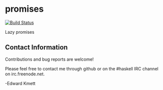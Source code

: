 promises
==========

[![Build Status](https://secure.travis-ci.org/ekmett/promises.png?branch=master)](http://travis-ci.org/ekmett/promises)

Lazy promises

Contact Information
-------------------

Contributions and bug reports are welcome!

Please feel free to contact me through github or on the #haskell IRC channel on irc.freenode.net.

-Edward Kmett
